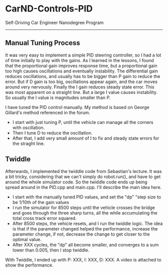 # CarND-Controls-PID
Self-Driving Car Engineer Nanodegree Program

---

## Manual Tuning Process

It was very easy to implement a simple PID steering controller, so I had a lot of time initially to play with the gains. As I learned in the lessons, I found that the proportional gain improves response time, but a proportional gain too high causes oscillations and eventually instability. The differential gain reduces oscillations, and usually has to be bigger than P gain to reduce the error. But if D gain is too big, oscillations appear again, and the car moves around very nervously. Finally the I gain reduces steady state error. This was most apparent on a straight line. But a large I value causes instability. So usually the I value is magnitudes smaller than P. 

I have tuned the PID control manually. My method is based on George Gillard's method referenced in the forum. 

* I start with just tuning P, until the vehicle can manage all the corners with oscillation. 
* Then I tune D to reduce the oscillation. 
* After that, I add very small amount of I to fix and steady state errors for the straght line.

## Twiddle

Afterwards, I implemented the twiddle code from Sebastian's lecture. It was a bit tricky, considering that we can't simply do robot.run(), and have to get around the whole simulator code. So the twiddle code ends up being spread around in the PID.cpp and main.cpp. I'll describe the main idea here. 

* I start with the manually tuned PID values, and set the "dp" "step size to be 1/10th of the gain values 
* I run the simulator for 8500 steps until the vehicle crosses the bridge and goes through the three sharp turns, all the while accumulating the total cross track error squared. 
* After 8500 steps, the vehicle resets, and I run the twiddle logic. The idea is that if the parameter changed helped the performance, increase the parameter change, if not, decrease the change to get closer to the optimal value. 
* After XXX cycles, the "dp" all become smaller, and converges to a sum lower than 0.005, then I stop twiddle. 

With Twiddle, I ended up with P: XXX, I: XXX, D: XXX. A video is attached to show the performance.
